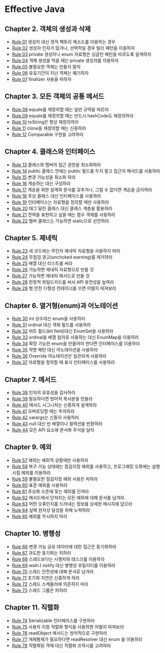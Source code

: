 # Effective Java

## Chapter 2.  객체의 생성과 삭제

- [Rule 01](https://github.com/SKP4/JDD/blob/master/effective-java/Rule01.md) 생성자 대신 정적 팩토리 메소드를 이용하는 경우
- [Rule 02](https://github.com/SKP4/JDD/blob/master/effective-java/Rule02.md) 생성자 인자가 많거나, 선택적일 경우 빌더 패턴을 이용하자
- [Rule 03](https://github.com/SKP4/JDD/blob/master/effective-java/Rule03.md) private 생성자나 enum 자료형은 싱글턴 패턴을 따르도록 설계하자
- [Rule 04](https://github.com/SKP4/JDD/blob/master/effective-java/Rule04.md) 객체 생성을 막을 때는 private 생성자를 이용하자
- [Rule 05](https://github.com/SKP4/JDD/blob/master/effective-java/Rule05.md) 불필요한 객체는 만들지 말자
- [Rule 06](https://github.com/SKP4/JDD/blob/master/effective-java/Rule06.md) 유효기간이 지난 객체는 폐기하자
- [Rule 07](https://github.com/SKP4/JDD/blob/master/effective-java/Rule07.md) finalizer 사용을 피하자

## Chapter 3.  모든 객체의 공통 메서드

- [Rule 08](https://github.com/SKP4/JDD/blob/master/effective-java/Rule08.md) equals를 재정의할 때는 일반 규약을 따르라
- [Rule 09](https://github.com/SKP4/JDD/blob/master/effective-java/Rule09.md) equals를 재정의할 때는 반드시 hashCode도 재정의하라
- [Rule 10](https://github.com/SKP4/JDD/blob/master/effective-java/Rule10.md) toString은 항상 재정의하라
- [Rule 11](https://github.com/SKP4/JDD/blob/master/effective-java/Rule11.md) clone을 재정의할 때는 신중하라
- [Rule 12](https://github.com/SKP4/JDD/blob/master/effective-java/Rule12.md) Comparable 구현을 고려하라

## Chapter 4.  클래스와 인터페이스

- [Rule 13](https://github.com/SKP4/JDD/blob/master/effective-java/Rule13.md) 클래스와 멤버의 접근 권한을 최소화하라
- [Rule 14](https://github.com/SKP4/JDD/blob/master/effective-java/Rule14.md) public 클래스 안에는 public 필드를 두지 말고 접근자 메서드를 사용하라
- [Rule 15](https://github.com/SKP4/JDD/blob/master/effective-java/Rule15.md) 변경 가능성을 최소화 하라
- [Rule 16](https://github.com/SKP4/JDD/blob/master/effective-java/Rule16.md) 계승하는 대신 구성하라
- [Rule 17](https://github.com/SKP4/JDD/blob/master/effective-java/Rule17.md) 계승을 위한 설계와 문서를 갖추거나, 그럴 수 없다면 계승을 금지하라
- [Rule 18](https://github.com/SKP4/JDD/blob/master/effective-java/Rule18.md) 추상 클래스 대신 인터페이스를 사용하라
- [Rule 19](https://github.com/SKP4/JDD/blob/master/effective-java/Rule19.md) 인터페이스는 자료형을 정의할 때만 사용하라
- [Rule 20](https://github.com/SKP4/JDD/blob/master/effective-java/Rule20.md) 태그 달린 클래스 대신 클래스 계층을 활용하라
- [Rule 21](https://github.com/SKP4/JDD/blob/master/effective-java/Rule21.md) 전략을 표현하고 싶을 때는 함수 객체를 사용하라
- [Rule 22](https://github.com/SKP4/JDD/blob/master/effective-java/Rule22.md) 멤버 클래스는 가능하면 static으로 선언하라

## Chapter 5.  제네릭

- [Rule 23](https://github.com/SKP4/JDD/blob/master/effective-java/Rule23.md) 새 코드에는 무인자 제네릭 자료형을 사용하지 마라
- [Rule 24](https://github.com/SKP4/JDD/blob/master/effective-java/Rule24.md) 무점검 경고(unchcked warning)를 제거하라
- [Rule 25](https://github.com/SKP4/JDD/blob/master/effective-java/Rule25.md) 배열 대신 리스트를 써라
- [Rule 26](https://github.com/SKP4/JDD/blob/master/effective-java/Rule26.md) 가능하면 제네릭 자료형으로 만들 것
- [Rule 27](https://github.com/SKP4/JDD/blob/master/effective-java/Rule27.md) 가능하면 제네릭 메서드로 만들 것
- [Rule 28](https://github.com/SKP4/JDD/blob/master/effective-java/Rule28.md) 한정적 와일드카드를 써서 API 유연성을 높여라
- [Rule 29](https://github.com/SKP4/JDD/blob/master/effective-java/Rule29.md) 형 안전 다형성 컨테이너를 쓰면 어떨지 따져보라

## Chapter 6.  열거형(enum)과 어노테이션

- [Rule 30](https://github.com/SKP4/JDD/blob/master/effective-java/Rule30.md) int 상수대신 enum을 사용하라
- [Rule 31](https://github.com/SKP4/JDD/blob/master/effective-java/Rule31.md) ordinal 대신 객체 필드를 사용하라
- [Rule 32](https://github.com/SKP4/JDD/blob/master/effective-java/Rule32.md) 비트 필드(bit field)대신 EnumSet을 사용하라
- [Rule 33](https://github.com/SKP4/JDD/blob/master/effective-java/Rule33.md) ordinal을 배열 첨자로 사용하는 대신 EnumMap을 이용하라
- [Rule 34](https://github.com/SKP4/JDD/blob/master/effective-java/Rule34.md) 확장 가능한 enum을 만들어야 한다면 인터페이스를 이용하라
- [Rule 35](https://github.com/SKP4/JDD/blob/master/effective-java/Rule35.md) 작명 패턴 대신 어노테이션을 사용하라
- [Rule 36](https://github.com/SKP4/JDD/blob/master/effective-java/Rule36.md) Override 어노테이션은 일관되게 사용하라
- [Rule 37](https://github.com/SKP4/JDD/blob/master/effective-java/Rule37.md) 자료형을 정의할 때 표식 인터페이스를 사용하라

## Chapter 7.  메서드

- [Rule 38](https://github.com/SKP4/JDD/blob/master/effective-java/Rule38.md) 인자의 유효성을 검사하라
- [Rule 39](https://github.com/SKP4/JDD/blob/master/effective-java/Rule39.md) 필요하다면 방어적 복사본을 만들라
- [Rule 40](https://github.com/SKP4/JDD/blob/master/effective-java/Rule40.md) 메서드 시그니처는 신중하게 설계하라
- [Rule 41](https://github.com/SKP4/JDD/blob/master/effective-java/Rule41.md) 오버로딩할 때는 주의하라
- [Rule 42](https://github.com/SKP4/JDD/blob/master/effective-java/Rule42.md) varargs는 신중히 사용하라
- [Rule 43](https://github.com/SKP4/JDD/blob/master/effective-java/Rule43.md) null 대신 빈 배열이나 컬렉션을 반환하라
- [Rule 44](https://github.com/SKP4/JDD/blob/master/effective-java/Rule44.md) 모든 API 요소에 문서화 주석을 달라

## Chapter 9.  예외

- [Rule 57](https://github.com/SKP4/JDD/blob/master/effective-java/Rule57.md) 예외는 예외적 상황에만 사용하라
- [Rule 58](https://github.com/SKP4/JDD/blob/master/effective-java/Rule58.md) 복구 가능 상태에는 점검지정 예외를 사용하고, 프로그래밍 오류에는 실행시점 예외를 이용하라
- [Rule 59](https://github.com/SKP4/JDD/blob/master/effective-java/Rule59.md) 불필요한 점검지정 예외 사용은 피하라
- [Rule 60](https://github.com/SKP4/JDD/blob/master/effective-java/Rule60.md) 표준 예외를 사용하라
- [Rule 61](https://github.com/SKP4/JDD/blob/master/effective-java/Rule61.md) 추상화 수준에 맞는 예외를 던져라
- [Rule 62](https://github.com/SKP4/JDD/blob/master/effective-java/Rule62.md) 메서드에서 던져지는 모든 예외에 대해 문서를 남겨라
- [Rule 63](https://github.com/SKP4/JDD/blob/master/effective-java/Rule63.md) 어떤 오류인지를 드러내는 정보를 상세한 메시지에 담으라
- [Rule 64](https://github.com/SKP4/JDD/blob/master/effective-java/Rule64.md) 실패 원자성 달성을 위해 노력하라
- [Rule 65](https://github.com/SKP4/JDD/blob/master/effective-java/Rule65.md) 예외를 무시하지 마라

## Chapter 10.  병행성
- [Rule 66](https://github.com/SKP4/JDD/blob/master/effective-java/Rule66.md) 변경 가능 공유 데이터에 대한 접근은 동기화하라
- [Rule 67](https://github.com/SKP4/JDD/blob/master/effective-java/Rule67.md) 과도한 동기화는 피하라
- [Rule 68](https://github.com/SKP4/JDD/blob/master/effective-java/Rule68.md) 스레드보다는 시행자와 태스크를 이용하라
- [Rule 69](https://github.com/SKP4/JDD/blob/master/effective-java/Rule69.md) wait나 notify 대신 병행성 유틸리티를 이용하라
- [Rule 70](https://github.com/SKP4/JDD/blob/master/effective-java/Rule70.md) 스레드 안전성에 대해 문서로 남겨라
- [Rule 71](https://github.com/SKP4/JDD/blob/master/effective-java/Rule71.md) 초기화 지연은 신중하게 하라
- [Rule 72](https://github.com/SKP4/JDD/blob/master/effective-java/Rule72.md) 스레드 스케줄러에 의존하지 마라
- [Rule 73](https://github.com/SKP4/JDD/blob/master/effective-java/Rule73.md) 스레드 그룹은 피하라

## Chapter 11.  직렬화

- [Rule 74](https://github.com/SKP4/JDD/blob/master/effective-java/Rule74.md) Serializable 인터페이스를 구현하라
- [Rule 75](https://github.com/SKP4/JDD/blob/master/effective-java/Rule75.md) 사용자 지정 직렬화 형식을 사용하면 어떨지 따져보라
- [Rule 76](https://github.com/SKP4/JDD/blob/master/effective-java/Rule76.md) readObject 메서드는 방어적으로 구현하라
- [Rule 77](https://github.com/SKP4/JDD/blob/master/effective-java/Rule77.md) 개체통제가 필요하다면 readResolver 대신 enum 을 이용하라
- [Rule 78](https://github.com/SKP4/JDD/blob/master/effective-java/Rule78.md) 직렬화된 객체 대신 직렬화 프락시를 고려하라
